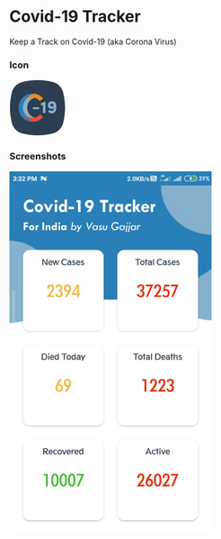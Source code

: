 # Covid-19 Tracker
Keep a Track on Covid-19 (aka Corona Virus)
<h3>Icon</h3>
<img src="/covid tracker.svg" height="100px" width="100px">
<h3>Screenshots</h3>
<img src="/Screenshot_2020-05-02-15-32-53-063_com.vermaxdevs.covid_19tracker.jpg" height="640px" width="360px">
